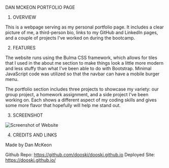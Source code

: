 DAN MCKEON PORTFOLIO PAGE

1. OVERVIEW

This is a webpage serving as my personal portfolio page. It includes a clear picture of me, a third-person bio, links to my GitHub and LinkedIn pages, and a couple of projects I've worked on during the bootcamp.

2. FEATURES

The website runs using the Bulma CSS framework, which allows for tiles that I used in the about me section to make things look a little more modern and less stuffy than what I've been able to do with Bootstrap. Minimal JavaScript code was utilized so that the navbar can have a mobile burger menu.

The portfolio section includes three projects to showcase my variety: our group project, a homework assignment, and a side project I've been working on. Each shows a different aspect of my coding skills and gives some more flavor that hopefully will help me stand out.

3. SCREENSHOT

![Screenshot of Website](screenshot.PNG)

4. CREDITS AND LINKS

Made by Dan McKeon

Github Repo: https://github.com/dooski/dooski.github.io
Deployed Site: https://dooski.github.io/

